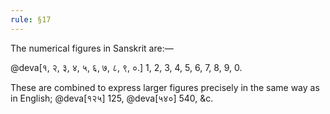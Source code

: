 ```yaml
---
rule: §17
---
```


The numerical figures in Sanskrit are:—

@deva[१, २, ३, ४, ५, ६, ७, ८, ९, ०.]
1, 2, 3, 4, 5, 6, 7, 8, 9, 0.

These are combined to express larger figures precisely in the same way as in English; @deva[१२५] 125, @deva[५४०] 540, &c.